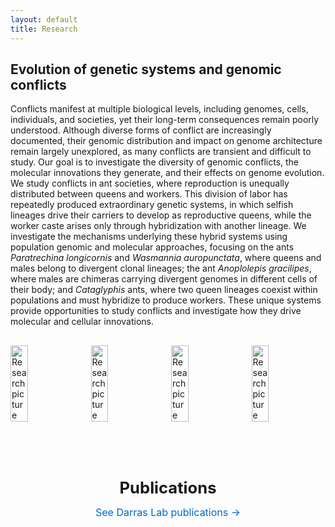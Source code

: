 ```yaml
---
layout: default
title: Research
---
```


## Evolution of genetic systems and genomic conflicts

Conflicts manifest at multiple biological levels, including genomes, cells, individuals, and societies, yet their long-term consequences remain poorly understood. Although diverse forms of conflict are increasingly documented, their genomic distribution and impact on genome architecture remain largely unexplored, as many conflicts are transient and difficult to study. Our goal is to investigate the diversity of genomic conflicts, the molecular innovations they generate, and their effects on genome evolution. We study conflicts in ant societies, where reproduction is unequally distributed between queens and workers. This division of labor has repeatedly produced extraordinary genetic systems, in which selfish lineages drive their carriers to develop as reproductive queens, while the worker caste arises only through hybridization with another lineage. We investigate the mechanisms underlying these hybrid systems using population genomic and molecular approaches, focusing on the ants *Paratrechina longicornis* and *Wasmannia auropunctata*, where queens and males belong to divergent clonal lineages; the ant *Anoplolepis gracilipes*, where males are chimeras carrying divergent genomes in different cells of their body; and *Cataglyphis* ants, where two queen lineages coexist within populations and must hybridize to produce workers. These unique systems provide opportunities to study conflicts and investigate how they drive molecular and cellular innovations.

<div class="container" style="display:flex; gap:2%; justify-content:space-between; margin-top:30px;">
  <img src="{{ '/assets/images/6962841056_04bd7b4b6f_c.jpg' | relative_url }}" alt="Research picture" style="width:23.5%; height:auto; object-fit:cover;">
  <img src="{{ '/assets/images/14831812109_248e71f584_c.jpg' | relative_url }}" alt="Research picture" style="width:23.5%; height:auto; object-fit:cover;">
  <img src="{{ '/assets/images/7294863010_93d13923bb_c.jpg' | relative_url }}" alt="Research picture" style="width:23.5%; height:auto; object-fit:cover;">
  <img src="{{ '/assets/images/4837265100_7ff68cd6f6_c.jpg' | relative_url }}" alt="Research picture" style="width:23.5%; height:auto; object-fit:cover;">
</div>

<div style="height:40px;"></div>

<div class="team-banner">
  <h2>Publications</h2>
  <p><a href="{{ '/publications.html#darras' | relative_url }}">See Darras Lab publications →</a></p>
</div>

<style>
.team-banner {
  text-align: center;
  margin-top: 50px;
  margin-bottom: 30px;
}
.team-banner h2 {
  font-size: 1.6rem;
  margin-bottom: 0.3rem;
}
.team-banner a {
  font-size: 1rem;
  color: #0066cc;
  text-decoration: none;
  transition: color 0.2s ease;
}
.team-banner a:hover {
  color: #004999;
  text-decoration: underline;
}
</style>
